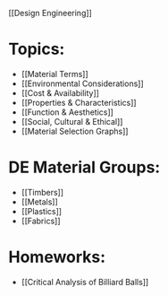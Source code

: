 [[Design Engineering]]

# Topics:
 - [[Material Terms]]
 - [[Environmental Considerations]]
 - [[Cost & Availability]]
 - [[Properties & Characteristics]]
 - [[Function & Aesthetics]]
 - [[Social, Cultural & Ethical]]
 - [[Material Selection Graphs]]

# DE Material Groups:
 - [[Timbers]]
 - [[Metals]]
 - [[Plastics]]
 - [[Fabrics]]

# Homeworks:
 - [[Critical Analysis of Billiard Balls]]